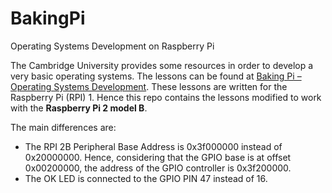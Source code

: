 # BakingPi
Operating Systems Development on Raspberry Pi

The  Cambridge University provides some resources in order to develop a very basic operating systems. The lessons can be found at [Baking Pi – Operating Systems Development](http://www.cl.cam.ac.uk/projects/raspberrypi/tutorials/os/). These lessons are written for the Raspberry Pi (RPI) 1. Hence this repo contains the lessons modified to work with the **Raspberry Pi 2 model B**.

The main differences are:
* The RPI 2B Peripheral Base Address is 0x3f000000 instead of 0x20000000. Hence, considering that the GPIO base is at offset 0x00200000, the address of the GPIO controller is 0x3f200000.
* The OK LED is connected to the GPIO PIN 47 instead of 16.
